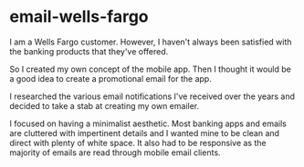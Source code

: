 # email-wells-fargo

I am a Wells Fargo customer. However, I haven't always been satisfied with the banking products that they've offered.

So I created my own concept of the mobile app. Then I thought it would be a good idea to create a promotional email for the app.

I researched the various email notifications I've received over the years and decided to take a stab at creating my own emailer.

I focused on having a minimalist aesthetic. Most banking apps and emails are cluttered with impertinent details and I wanted mine to be clean and direct with plenty of white space. It also had to be responsive as the majority of emails are read through mobile email clients.